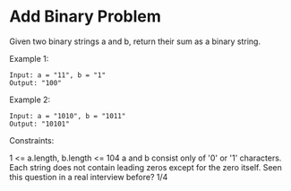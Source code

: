 # Add Binary Problem

Given two binary strings a and b, return their sum as a binary string.

 

Example 1:

```
Input: a = "11", b = "1"
Output: "100"
```

Example 2:

```
Input: a = "1010", b = "1011"
Output: "10101"
```

Constraints:

1 <= a.length, b.length <= 104
a and b consist only of '0' or '1' characters.
Each string does not contain leading zeros except for the zero itself.
Seen this question in a real interview before?
1/4
